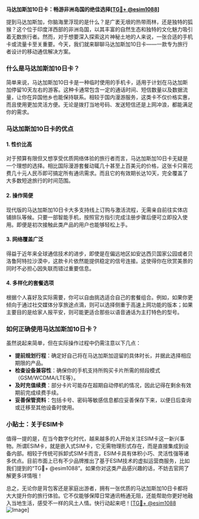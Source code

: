 **马达加斯加10日卡：畅游非洲岛国的绝佳选择[[TG💪+ @esim1088](https://t.me/s/esim1088)]**

提到马达加斯加，你脑海里浮现的是什么？是广袤无垠的热带雨林，还是独特的狐猴？这个位于印度洋西部的非洲岛国，以其丰富的自然生态和独特的文化魅力吸引着无数旅行者。然而，对于想要深入探索这片神秘土地的人来说，一张合适的手机卡或流量卡至关重要。今天，我们就来聊聊马达加斯加10日卡——一款专为旅行者设计的移动通信解决方案。

### 什么是马达加斯加10日卡？

简单来说，马达加斯加10日卡是一种临时使用的手机卡，适用于计划在马达加斯加停留10天左右的游客。这种卡通常包含一定的通话时间、短信数量以及数据流量，让你在异国他乡也能保持联系。相较于国内漫游服务，这类卡不仅价格实惠，而且使用更加灵活方便。无论是拨打当地号码、发送短信还是上网冲浪，都能满足你的需求。

### 马达加斯加10日卡的优点

#### 1. **性价比高**
对于预算有限但又想享受优质网络体验的旅行者而言，马达加斯加10日卡无疑是一个理想的选择。相比国际漫游套餐动辄几十甚至上百美元的价格，这张卡只需花费几十元人民币即可搞定所有通讯需求。而且它的有效期长达10天，完全覆盖了大多数短途旅行的时间范围。

#### 2. **操作简便**
现代版的马达加斯加10日卡大多支持线上订购与激活流程，无需亲自前往实体店铺排队等候。只要一部智能手机，按照官方指引完成注册步骤后便可立即投入使用。即便是初次接触此类产品的用户也能够轻松上手。

#### 3. **网络覆盖广泛**
得益于近年来全球通信技术的进步，即使是在偏远地区如安达西贝国家公园或者贝洛鲁阿特拉沙漠中，这款卡片依然能提供稳定的信号连接。这使得你在欣赏美景的同时不必担心因失联而错过重要信息。

#### 4. **多样化的套餐选项**
根据个人喜好及实际需要，你可以自由挑选适合自己的套餐组合。例如，如果你更倾向于通过社交媒体分享旅途点滴，则可以选择侧重于高速上网功能的版本；如果主要目的是给家人报平安，则可能更适合那些以语音通话为主打特色的型号。

### 如何正确使用马达加斯加10日卡？

虽然说起来简单，但在实际操作过程中仍需注意以下几点：

- **提前规划行程**：确定好自己将在马达加斯加逗留的具体时长，并据此选择相应期限的产品。
- **检查设备兼容性**：确保你的手机支持所购买卡片所需的频段模式（GSM/WCDMA/LTE等）。
- **及时充值续费**：部分卡片可能存在超期自动停机的情况，因此记得在剩余有效期前完成续费手续。
- **妥善保管资料**：包括卡号、密码等敏感信息都应妥善保存下来，以便日后查询或迁移至其他设备时使用。

### 小贴士：关于ESIM卡

值得一提的是，在当今数字化时代，越来越多的人开始关注ESIM卡这一新兴事物。所谓ESIM卡，就是嵌入式SIM卡，它无需物理形式存在，而是直接集成到设备内部。相较于传统可拆卸式SIM卡而言，ESIM卡具有体积小巧、灵活性强等诸多优点。目前市面上已有不少品牌推出了基于ESIM技术的虚拟运营商服务，比如我们提到的“TG💪+ @esim1088”。如果你对这类产品感兴趣的话，不妨去官网了解更多详情哦！

总之，无论你是背包客还是家庭出游者，拥有一张优质的马达加斯加10日卡都将大大提升你的旅行体验。它不仅能够保障日常通讯畅通无阻，还能帮助你更好地融入当地生活，感受不一样的风土人情。快行动起来吧！[[TG💪+ @esim1088](https://t.me/s/esim1088) ![Image](https://i.postimg.cc/4NQfJmqS/Snipaste-2025-05-13-00-14-12.png)]